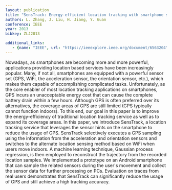 ```yaml
---
layout: publication
title: "SensTrack: Energy-efficient location tracking with smartphone sensors"
authors: L. Zhang, J. Liu, H. Jiang, Y. Guan
conference: IEEE
year: 2013
bibkey: ZLJ2013

additional_links:
   - {name: "IEEE", url: "https://ieeexplore.ieee.org/document/6563204"}
---
```

Nowadays, as smartphones are becoming more and more powerful, applications providing location based services have been increasingly popular. Many, if not all, smartphones are equipped with a powerful sensor set (GPS, WiFi, the acceleration sensor, the orientation sensor, etc.), which makes them capable of accomplishing complicated tasks. Unfortunately, as the core enabler of most location tracking applications on smartphones, GPS incurs an unacceptable energy cost that can cause the complete battery drain within a few hours. Although GPS is often preferred over its alternatives, the coverage areas of GPS are still limited (GPS typically cannot function indoors). To this end, our goal in this paper is to improve the energy-efficiency of traditional location tracking service as well as to expand its coverage areas. In this paper, we introduce SensTrack, a location tracking service that leverages the sensor hints on the smartphone to reduce the usage of GPS. SensTrack selectively executes a GPS sampling using the information from the acceleration and orientation sensors and switches to the alternate location sensing method based on WiFi when users move indoors. A machine learning technique, Gaussian process regression, is then employed to reconstruct the trajectory from the recorded location samples. We implemented a prototype on an Android smartphone that can sample the related sensors during the user's movement and collect the sensor data for further processing on PCs. Evaluation on traces from real users demonstrates that SensTrack can significantly reduce the usage of GPS and still achieve a high tracking accuracy.
